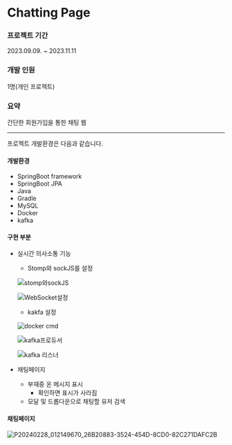 # Chatting Page

### 프로젝트 기간
2023.09.09. ~ 2023.11.11
### 개발 인원
1명(개인 프로젝트)

### 요약

간단한 회원가입을 통한 채팅 웹

* * * 

프로젝트 개발환경은 다음과 같습니다.

#### 개발환경
* SpringBoot framework
* SpringBoot JPA
* Java
* Gradle
* MySQL
* Docker
* kafka

#### 구현 부분
* 실시간 의사소통 기능
    - Stomp와 sockJS를 설정
  
    ![stomp와sockJS](https://github.com/user-attachments/assets/3621cea3-7548-4d5c-a338-6313d0d52f49)

    ![WebSocket설정](https://github.com/user-attachments/assets/2b048555-5951-4abc-81b9-f9fdda9f2d61)

    - kakfa 설정

    ![docker cmd](https://github.com/user-attachments/assets/0158192e-28e7-4624-8590-1af581b258d6)
    
    ![kafka프로듀서](https://github.com/user-attachments/assets/a8eae357-fd6b-403f-b062-0881433a74b6)

    ![kafka 리스너](https://github.com/user-attachments/assets/44975331-de91-4fa0-8c5b-47b6011bfc85)

     

* 채팅페이지
    - 부재중 온 메시지 표시
        + 확인하면 표시가 사라짐
    - 모달 및 드롭다운으로 채팅할 유저 검색

#### 채팅페이지

![P20240228_012149670_26B20883-3524-454D-8CD0-82C271DAFC2B](https://github.com/choi-won-ik/chat/assets/140231082/0207f8e4-a6d0-427c-b4dc-7b503e383c5c)



